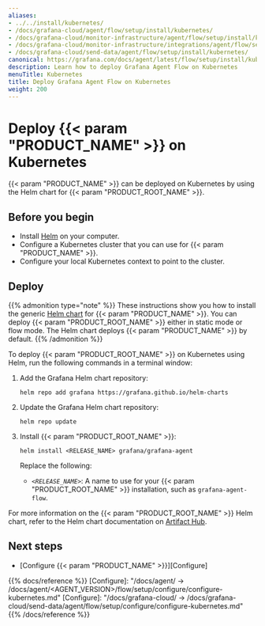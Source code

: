 ```yaml
---
aliases:
- ../../install/kubernetes/
- /docs/grafana-cloud/agent/flow/setup/install/kubernetes/
- /docs/grafana-cloud/monitor-infrastructure/agent/flow/setup/install/kubernetes/
- /docs/grafana-cloud/monitor-infrastructure/integrations/agent/flow/setup/install/kubernetes/
- /docs/grafana-cloud/send-data/agent/flow/setup/install/kubernetes/
canonical: https://grafana.com/docs/agent/latest/flow/setup/install/kubernetes/
description: Learn how to deploy Grafana Agent Flow on Kubernetes
menuTitle: Kubernetes
title: Deploy Grafana Agent Flow on Kubernetes
weight: 200
---
```


# Deploy {{< param "PRODUCT_NAME" >}} on Kubernetes

{{< param "PRODUCT_NAME" >}} can be deployed on Kubernetes by using the Helm chart for {{< param "PRODUCT_ROOT_NAME" >}}.

## Before you begin

* Install [Helm][] on your computer.
* Configure a Kubernetes cluster that you can use for {{< param "PRODUCT_NAME" >}}.
* Configure your local Kubernetes context to point to the cluster.

## Deploy

{{% admonition type="note" %}}
These instructions show you how to install the generic [Helm chart](https://github.com/grafana/agent/tree/main/operations/helm/charts/grafana-agent) for {{< param "PRODUCT_NAME" >}}.
You can deploy {{< param "PRODUCT_ROOT_NAME" >}} either in static mode or flow mode. The Helm chart deploys {{< param "PRODUCT_NAME" >}} by default.
{{% /admonition %}}

To deploy {{< param "PRODUCT_ROOT_NAME" >}} on Kubernetes using Helm, run the following commands in a terminal window:

1. Add the Grafana Helm chart repository:

   ```shell
   helm repo add grafana https://grafana.github.io/helm-charts
   ```

1. Update the Grafana Helm chart repository:

   ```shell
   helm repo update
   ```

1. Install {{< param "PRODUCT_ROOT_NAME" >}}:

   ```shell
   helm install <RELEASE_NAME> grafana/grafana-agent
   ```

   Replace the following:

   -  _`<RELEASE_NAME>`_: A name to use for your {{< param "PRODUCT_ROOT_NAME" >}} installation, such as `grafana-agent-flow`.

For more information on the {{< param "PRODUCT_ROOT_NAME" >}} Helm chart, refer to the Helm chart documentation on [Artifact Hub][].

[Artifact Hub]: https://artifacthub.io/packages/helm/grafana/grafana-agent

## Next steps

- [Configure {{< param "PRODUCT_NAME" >}}][Configure]

[Helm]: https://helm.sh

{{% docs/reference %}}
[Configure]: "/docs/agent/ -> /docs/agent/<AGENT_VERSION>/flow/setup/configure/configure-kubernetes.md"
[Configure]: "/docs/grafana-cloud/ -> /docs/grafana-cloud/send-data/agent/flow/setup/configure/configure-kubernetes.md"
{{% /docs/reference %}}
